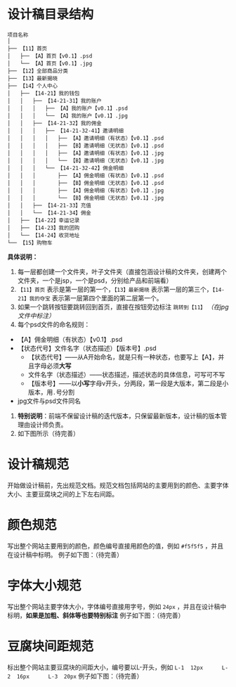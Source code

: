 # 设计稿目录结构
    项目名称
    │
    ├── 【11】首页
    │   ├── 【A】首页【v0.1】.psd
    │   └── 【A】首页【v0.1】.jpg
    ├── 【12】全部商品分类
    ├── 【13】最新揭晓
    ├── 【14】个人中心
    │   ├── 【14-21】我的钱包
    │   │   ├── 【14-21-31】我的账户
    │   │   │   ├── 【A】我的账户【v0.1】.psd
    │   │   │   └── 【A】我的账户【v0.1】.jpg
    │   │   ├── 【14-21-32】我的佣金
    │   │   │   ├── 【14-21-32-41】邀请明细
    │   │   │   │   ├── 【A】邀请明细（有状态）【v0.1】.psd
    │   │   │   │   ├── 【B】邀请明细（无状态）【v0.1】.psd
    │   │   │   │   ├── 【A】邀请明细（有状态）【v0.1】.jpg
    │   │   │   │   └── 【B】邀请明细（无状态）【v0.1】.jpg
    │   │   │   └── 【14-21-32-42】佣金明细
    │   │   │       ├── 【A】佣金明细（有状态）【v0.1】.psd
    │   │   │       ├── 【B】佣金明细（无状态）【v0.1】.psd
    │   │   │       ├── 【A】佣金明细（有状态）【v0.1】.jpg
    │   │   │       └── 【B】佣金明细（无状态）【v0.1】.jpg
    │   │   ├── 【14-21-33】充值
    │   │   └── 【14-21-34】佣金
    │   ├── 【14-22】幸运记录
    │   ├── 【14-23】我的团购
    │   └── 【14-24】收货地址
    └── 【15】购物车
**具体说明：**
1. 每一层都创建一个文件夹，叶子文件夹（直接包涵设计稿的文件夹，创建两个文件夹，一个是jsp，一个是psd，分别给产品和前端看）
1. `【11】首页` 表示是第一层的第一个，`【13】最新揭晓` 表示第一层的第三个，`【14-21】我的夺宝` 表示第一层第四个里面的第二层第一个。
1. 如果一个跳转按钮要跳转回到首页，直接在按钮旁边标注 `跳转到【11】` *（在jpg文件中标注）*
1. 每个psd文件的命名规则：
  - 【A】佣金明细（有状态）【v0.1】.psd
  - 【状态代号】文件名字（状态描述）【版本号】.psd
    - 【状态代号】——从A开始命名，就是只有一种状态，也要写上【A】，并且字母必须**大写**
    - 文件名字（状态描述）——状态描述，描述状态的具体信息，可写可不写
    - 【版本号】——以**小写**字母v开头，分两段，第一段是大版本，第二段是小版本，用`.`号分割
  - jpg文件与psd文件同名
1. **特别说明**：前端不保留设计稿的迭代版本，只保留最新版本，设计稿的版本管理由设计师负责。
1. 如下图所示（待完善）


# 设计稿规范
开始做设计稿前，先出规范文档。规范文档包括网站的主要用到的颜色、主要字体大小、主要豆腐块之间的上下左右间距。

# 颜色规范
写出整个网站主要用到的颜色，颜色编号直接用颜色的值，例如 `#f5f5f5` ，并且在设计稿中标明。
例子如下图：（待完善）

# 字体大小规范
写出整个网站主要字体大小，字体编号直接用字号，例如 `24px` ，并且在设计稿中标明，**如果是加粗、斜体等也要特别标注**
例子如下图：（待完善）

# 豆腐块间距规范
标出整个网站主要豆腐块的间距大小，编号要以L-开头，例如 `L-1  12px      L-2  16px      L-3  20px` 
例子如下图：（待完善）